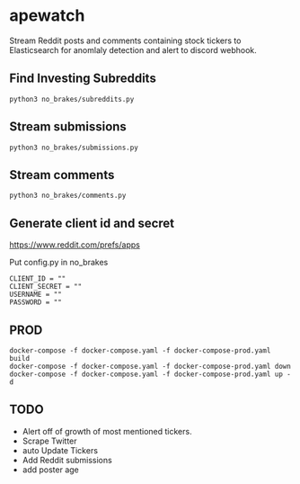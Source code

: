 # apewatch
Stream Reddit posts and comments containing stock tickers to Elasticsearch for anomlaly detection and alert to discord webhook.

## Find Investing Subreddits
`python3 no_brakes/subreddits.py`

## Stream submissions
`python3 no_brakes/submissions.py`

## Stream comments
`python3 no_brakes/comments.py`

## Generate client id and secret
https://www.reddit.com/prefs/apps

Put config.py in no_brakes
```
CLIENT_ID = ""
CLIENT_SECRET = ""
USERNAME = ""
PASSWORD = ""
```

## PROD
```
docker-compose -f docker-compose.yaml -f docker-compose-prod.yaml build
docker-compose -f docker-compose.yaml -f docker-compose-prod.yaml down
docker-compose -f docker-compose.yaml -f docker-compose-prod.yaml up -d
```

## TODO
- Alert off of growth of most mentioned tickers.
- Scrape Twitter
- auto Update Tickers
- Add Reddit submissions
- add poster age

